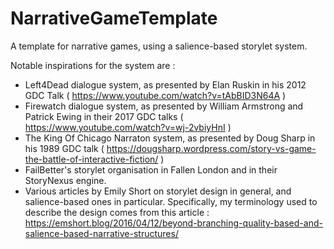 # NarrativeGameTemplate
A template for narrative games, using a salience-based storylet system.


Notable inspirations for the system are :
  - Left4Dead dialogue system, as presented by Elan Ruskin in his 2012 GDC Talk ( https://www.youtube.com/watch?v=tAbBID3N64A )
  - Firewatch dialogue system, as presented by William Armstrong and Patrick Ewing in their 2017 GDC talks ( https://www.youtube.com/watch?v=wj-2vbiyHnI )
  - The King Of Chicago Narraton system, as presented by Doug Sharp in his 1989 GDC talk ( https://dougsharp.wordpress.com/story-vs-game-the-battle-of-interactive-fiction/ ) 
  - FailBetter's storylet organisation in Fallen London and in their StoryNexus engine.
  - Various articles by Emily Short on storylet design in general, and salience-based ones in particular. Specifically, my terminology used to describe the design comes from this article : https://emshort.blog/2016/04/12/beyond-branching-quality-based-and-salience-based-narrative-structures/

